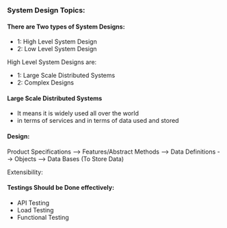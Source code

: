 ### System Design Topics:

#### There are Two types of System Designs:
- 1: High Level System Design
- 2: Low Level System Design

High Level System Designs are:
- 1: Large Scale Distributed Systems
- 2: Complex Designs

#### Large Scale Distributed Systems
- It means it is widely used all over the world
- in terms of services and in terms of data used and stored

#### Design:
Product Specifications --> Features/Abstract Methods --> Data Definitions --> Objects --> Data Bases (To Store Data)

Extensibility:

#### Testings Should be Done effectively:
- API Testing
- Load Testing
- Functional Testing

  
